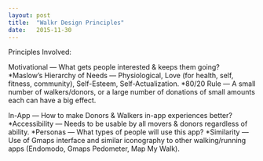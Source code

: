 ```yaml
---
layout: post
title:  "Walkr Design Principles"
date:   2015-11-30
---
```

Principles Involved:

Motivational — What gets people interested & keeps them going?
*Maslow’s Hierarchy of Needs — Physiological, Love (for health, self, fitness, community), Self-Esteem, Self-Actualization.
*80/20 Rule — A small number of walkers/donors, or a large number of donations of small amounts each can have a big effect.

In-App — How to make Donors & Walkers in-app experiences better?
*Accessibility — Needs to be usable by all movers & donors regardless of ability.
*Personas — What types of people will use this app?
*Similarity — Use of Gmaps interface and similar iconography to other walking/running apps (Endomodo, Gmaps Pedometer, Map My Walk).
